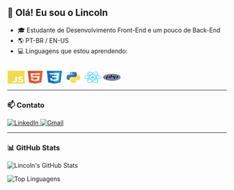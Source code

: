 ## 👋 Olá! Eu sou o Lincoln

- 🎓 Estudante de Desenvolvimento Front-End e um pouco de Back-End
- 🌎 PT-BR / EN-US
- 💻 Linguagens que estou aprendendo:

<div style="display: inline_block"><br>
  <img align="center" alt="JavaScript" height="30" width="40" src="https://raw.githubusercontent.com/devicons/devicon/master/icons/javascript/javascript-plain.svg">
  <img align="center" alt="HTML" height="30" width="40" src="https://raw.githubusercontent.com/devicons/devicon/master/icons/html5/html5-original.svg">
  <img align="center" alt="CSS" height="30" width="40" src="https://raw.githubusercontent.com/devicons/devicon/master/icons/css3/css3-original.svg">
  <img align="center" alt="Python" height="30" width="40" src="https://raw.githubusercontent.com/devicons/devicon/master/icons/python/python-original.svg">
  <img align="center" alt="React" height="30" width="40" src="https://raw.githubusercontent.com/devicons/devicon/master/icons/react/react-original.svg">
  <img align="center" alt="PHP" height="30" width="40" src="https://raw.githubusercontent.com/devicons/devicon/master/icons/php/php-original.svg">
</div>

---

### 📫 Contato

<a href="https://www.linkedin.com/in/lincoln-sadler-499151213/" target="_blank">
  <img src="https://img.shields.io/badge/-LinkedIn-%230077B5?style=for-the-badge&logo=linkedin&logoColor=white" alt="LinkedIn">
</a>
<a href="mailto:lincolnjcsadler@gmail.com" target="_blank">
  <img src="https://img.shields.io/badge/-Gmail-%23333?style=for-the-badge&logo=gmail&logoColor=white" alt="Gmail">
</a>

---

### 📊 GitHub Stats

![Lincoln's GitHub Stats](https://github-readme-stats.vercel.app/api?username=lincolnsadler&theme=vue-dark&show_icons=true&hide_border=true&count_private=true)

![Top Linguagens](https://github-readme-stats.vercel.app/api/top-langs/?username=lincolnsadler&theme=vue-dark&show_icons=true&hide_border=true&layout=compact)
